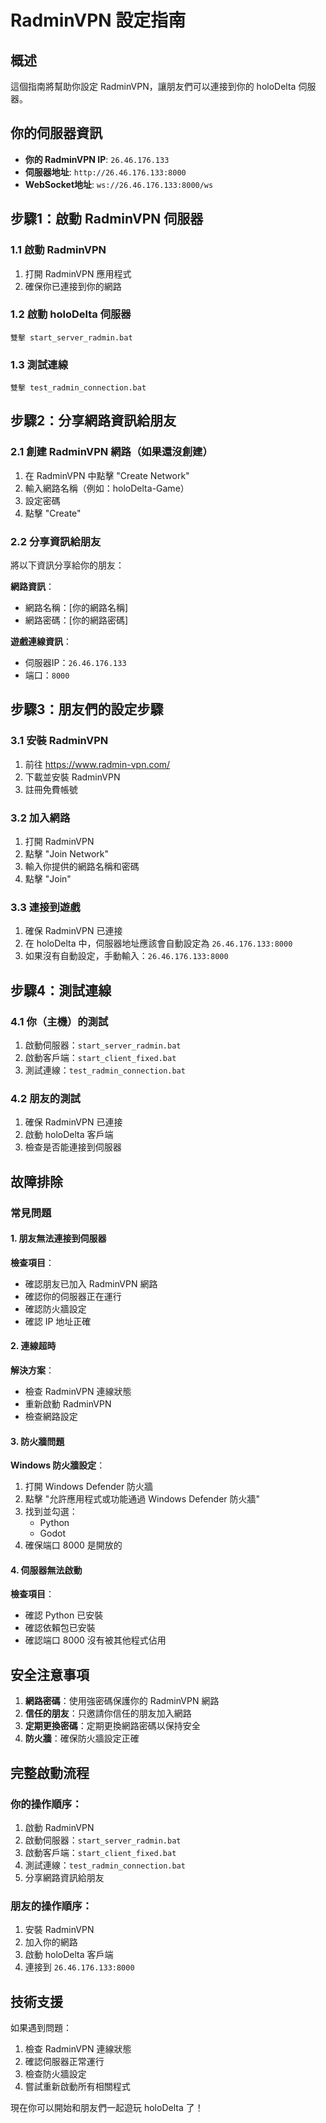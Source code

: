 # RadminVPN 設定指南

## 概述
這個指南將幫助你設定 RadminVPN，讓朋友們可以連接到你的 holoDelta 伺服器。

## 你的伺服器資訊
- **你的 RadminVPN IP**: `26.46.176.133`
- **伺服器地址**: `http://26.46.176.133:8000`
- **WebSocket地址**: `ws://26.46.176.133:8000/ws`

## 步驟1：啟動 RadminVPN 伺服器

### 1.1 啟動 RadminVPN
1. 打開 RadminVPN 應用程式
2. 確保你已連接到你的網路

### 1.2 啟動 holoDelta 伺服器
```
雙擊 start_server_radmin.bat
```

### 1.3 測試連線
```
雙擊 test_radmin_connection.bat
```

## 步驟2：分享網路資訊給朋友

### 2.1 創建 RadminVPN 網路（如果還沒創建）
1. 在 RadminVPN 中點擊 "Create Network"
2. 輸入網路名稱（例如：holoDelta-Game）
3. 設定密碼
4. 點擊 "Create"

### 2.2 分享資訊給朋友
將以下資訊分享給你的朋友：

**網路資訊**：
- 網路名稱：[你的網路名稱]
- 網路密碼：[你的網路密碼]

**遊戲連線資訊**：
- 伺服器IP：`26.46.176.133`
- 端口：`8000`

## 步驟3：朋友們的設定步驟

### 3.1 安裝 RadminVPN
1. 前往 https://www.radmin-vpn.com/
2. 下載並安裝 RadminVPN
3. 註冊免費帳號

### 3.2 加入網路
1. 打開 RadminVPN
2. 點擊 "Join Network"
3. 輸入你提供的網路名稱和密碼
4. 點擊 "Join"

### 3.3 連接到遊戲
1. 確保 RadminVPN 已連接
2. 在 holoDelta 中，伺服器地址應該會自動設定為 `26.46.176.133:8000`
3. 如果沒有自動設定，手動輸入：`26.46.176.133:8000`

## 步驟4：測試連線

### 4.1 你（主機）的測試
1. 啟動伺服器：`start_server_radmin.bat`
2. 啟動客戶端：`start_client_fixed.bat`
3. 測試連線：`test_radmin_connection.bat`

### 4.2 朋友的測試
1. 確保 RadminVPN 已連接
2. 啟動 holoDelta 客戶端
3. 檢查是否能連接到伺服器

## 故障排除

### 常見問題

#### 1. 朋友無法連接到伺服器
**檢查項目**：
- 確認朋友已加入 RadminVPN 網路
- 確認你的伺服器正在運行
- 確認防火牆設定
- 確認 IP 地址正確

#### 2. 連線超時
**解決方案**：
- 檢查 RadminVPN 連線狀態
- 重新啟動 RadminVPN
- 檢查網路設定

#### 3. 防火牆問題
**Windows 防火牆設定**：
1. 打開 Windows Defender 防火牆
2. 點擊 "允許應用程式或功能通過 Windows Defender 防火牆"
3. 找到並勾選：
   - Python
   - Godot
4. 確保端口 8000 是開放的

#### 4. 伺服器無法啟動
**檢查項目**：
- 確認 Python 已安裝
- 確認依賴包已安裝
- 確認端口 8000 沒有被其他程式佔用

## 安全注意事項

1. **網路密碼**：使用強密碼保護你的 RadminVPN 網路
2. **信任的朋友**：只邀請你信任的朋友加入網路
3. **定期更換密碼**：定期更換網路密碼以保持安全
4. **防火牆**：確保防火牆設定正確

## 完整啟動流程

### 你的操作順序：
1. 啟動 RadminVPN
2. 啟動伺服器：`start_server_radmin.bat`
3. 啟動客戶端：`start_client_fixed.bat`
4. 測試連線：`test_radmin_connection.bat`
5. 分享網路資訊給朋友

### 朋友的操作順序：
1. 安裝 RadminVPN
2. 加入你的網路
3. 啟動 holoDelta 客戶端
4. 連接到 `26.46.176.133:8000`

## 技術支援

如果遇到問題：
1. 檢查 RadminVPN 連線狀態
2. 確認伺服器正常運行
3. 檢查防火牆設定
4. 嘗試重新啟動所有相關程式

現在你可以開始和朋友們一起遊玩 holoDelta 了！

